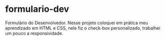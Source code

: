 # formulario-dev
Formulário do Desenvolvedor.
Nesse projeto coloquei em prática meu aprendizado em HTML e CSS, nele fiz o check-box personalizado, trabalhei um pouco a responsividade.


